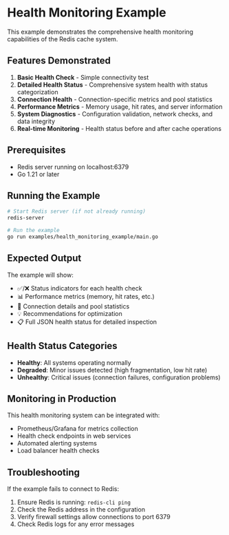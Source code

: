 # Health Monitoring Example

This example demonstrates the comprehensive health monitoring capabilities of the Redis cache system.

## Features Demonstrated

1. **Basic Health Check** - Simple connectivity test
2. **Detailed Health Status** - Comprehensive system health with status categorization
3. **Connection Health** - Connection-specific metrics and pool statistics
4. **Performance Metrics** - Memory usage, hit rates, and server information
5. **System Diagnostics** - Configuration validation, network checks, and data integrity
6. **Real-time Monitoring** - Health status before and after cache operations

## Prerequisites

- Redis server running on localhost:6379
- Go 1.21 or later

## Running the Example

```bash
# Start Redis server (if not already running)
redis-server

# Run the example
go run examples/health_monitoring_example/main.go
```

## Expected Output

The example will show:

- ✅/❌ Status indicators for each health check
- 📊 Performance metrics (memory, hit rates, etc.)
- 🔗 Connection details and pool statistics
- 💡 Recommendations for optimization
- 📋 Full JSON health status for detailed inspection

## Health Status Categories

- **Healthy**: All systems operating normally
- **Degraded**: Minor issues detected (high fragmentation, low hit rate)
- **Unhealthy**: Critical issues (connection failures, configuration problems)

## Monitoring in Production

This health monitoring system can be integrated with:

- Prometheus/Grafana for metrics collection
- Health check endpoints in web services
- Automated alerting systems
- Load balancer health checks

## Troubleshooting

If the example fails to connect to Redis:

1. Ensure Redis is running: `redis-cli ping`
2. Check the Redis address in the configuration
3. Verify firewall settings allow connections to port 6379
4. Check Redis logs for any error messages